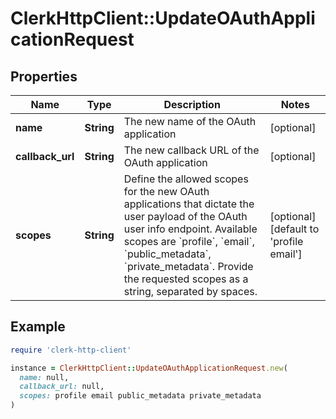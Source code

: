 # ClerkHttpClient::UpdateOAuthApplicationRequest

## Properties

| Name | Type | Description | Notes |
| ---- | ---- | ----------- | ----- |
| **name** | **String** | The new name of the OAuth application | [optional] |
| **callback_url** | **String** | The new callback URL of the OAuth application | [optional] |
| **scopes** | **String** | Define the allowed scopes for the new OAuth applications that dictate the user payload of the OAuth user info endpoint. Available scopes are &#x60;profile&#x60;, &#x60;email&#x60;, &#x60;public_metadata&#x60;, &#x60;private_metadata&#x60;. Provide the requested scopes as a string, separated by spaces. | [optional][default to &#39;profile email&#39;] |

## Example

```ruby
require 'clerk-http-client'

instance = ClerkHttpClient::UpdateOAuthApplicationRequest.new(
  name: null,
  callback_url: null,
  scopes: profile email public_metadata private_metadata
)
```

